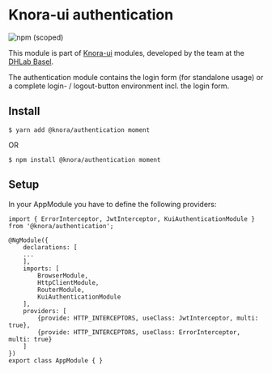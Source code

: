 # Knora-ui authentication
![npm (scoped)](https://img.shields.io/npm/v/@knora/authentication.svg)

This module is part of [Knora-ui](https://github.com/dhlab-basel/Knora-ui) modules, developed by the team at the [DHLab Basel](http://dhlab.unibas.ch).

The authentication module contains the login form (for standalone usage) or a complete login- / logout-button environment incl. the login form.

## Install
`$ yarn add @knora/authentication moment`

OR

`$ npm install @knora/authentication moment`

## Setup
In your AppModule you have to define the following providers:

```
import { ErrorInterceptor, JwtInterceptor, KuiAuthenticationModule } from '@knora/authentication';

@NgModule({
    declarations: [
    ...
    ],
    imports: [
        BrowserModule,
        HttpClientModule,
        RouterModule,
        KuiAuthenticationModule
    ],
    providers: [
        {provide: HTTP_INTERCEPTORS, useClass: JwtInterceptor, multi: true},
        {provide: HTTP_INTERCEPTORS, useClass: ErrorInterceptor, multi: true}
    ]
})
export class AppModule { }
```
